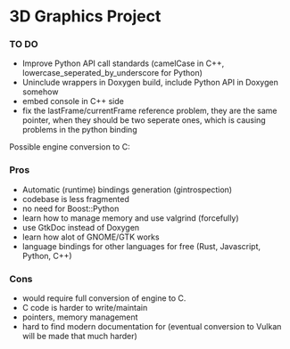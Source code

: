 # 3D Graphics Project
### TO DO
- Improve Python API call standards (camelCase in C++, lowercase_seperated_by_underscore for Python)
- Uninclude wrappers in Doxygen build, include Python API in Doxygen somehow
- embed console in C++ side
- fix the lastFrame/currentFrame reference problem, they are the same pointer, when they should be two seperate ones,
which is causing problems in the python binding

Possible engine conversion to C:

### Pros
- Automatic (runtime) bindings generation (gintrospection)
- codebase is less fragmented
- no need for Boost::Python
- learn how to manage memory and use valgrind (forcefully)
- use GtkDoc instead of Doxygen
- learn how alot of GNOME/GTK works
- language bindings for other languages for free (Rust, Javascript, Python, C++)

### Cons
- would require full conversion of engine to C.
- C code is harder to write/maintain
- pointers, memory management
- hard to find modern documentation for (eventual conversion to Vulkan will be made that much harder)

